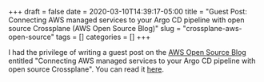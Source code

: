 +++ 
draft = false
date = 2020-03-10T14:39:17-05:00
title = "Guest Post: Connecting AWS managed services to your Argo CD pipeline with open source Crossplane (AWS Open Source Blog)"
slug = "crossplane-aws-open-source" 
tags = []
categories = []
+++

I had the privilege of writing a guest post on the [AWS Open Source
Blog](https://aws.amazon.com/blogs/opensource/) entitled "Connecting AWS managed
services to your Argo CD pipeline with open source Crossplane". You can read it
[here](https://aws.amazon.com/blogs/opensource/connecting-aws-managed-services-to-your-argo-cd-pipeline-with-open-source-crossplane/).